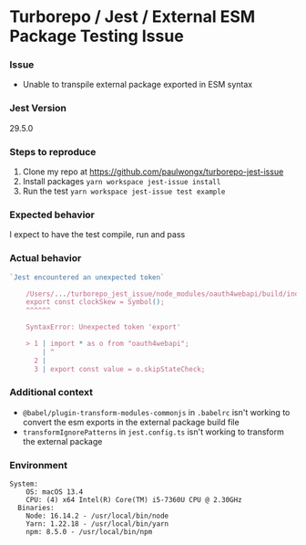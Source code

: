 # Turborepo / Jest / External ESM Package Testing Issue

### Issue
- Unable to transpile external package exported in ESM syntax

### Jest Version

29.5.0

### Steps to reproduce

1. Clone my repo at https://github.com/paulwongx/turborepo-jest-issue
2. Install packages `yarn workspace jest-issue install`
3. Run the test `yarn workspace jest-issue test example`

### Expected behavior

I expect to have the test compile, run and pass

### Actual behavior
```js
`Jest encountered an unexpected token`

    /Users/.../turborepo_jest_issue/node_modules/oauth4webapi/build/index.js:7
    export const clockSkew = Symbol();
    ^^^^^^

    SyntaxError: Unexpected token 'export'

    > 1 | import * as o from "oauth4webapi";
        | ^
      2 |
      3 | export const value = o.skipStateCheck;
```
### Additional context

- `@babel/plugin-transform-modules-commonjs` in `.babelrc` isn't working to convert the esm exports in the external package build file
- `transformIgnorePatterns` in `jest.config.ts` isn't working to transform the external package

### Environment

```shell
System:
    OS: macOS 13.4
    CPU: (4) x64 Intel(R) Core(TM) i5-7360U CPU @ 2.30GHz
  Binaries:
    Node: 16.14.2 - /usr/local/bin/node
    Yarn: 1.22.18 - /usr/local/bin/yarn
    npm: 8.5.0 - /usr/local/bin/npm
```
